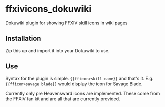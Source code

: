 # ffxivicons_dokuwiki
Dokuwiki plugin for showing FFXIV skill icons in wiki pages

## Installation
Zip this up and import it into your Dokuwiki to use.

## Use
Syntax for the plugin is simple. ```{{fficon>skill name}}``` and that's it. E.g. ```{{fficon>savage blade}}``` would display the icon for Savage Blade.

Currently only pre Heavensward icons are implemented. These come from the FFXIV fan kit and are all that are currently provided. 
